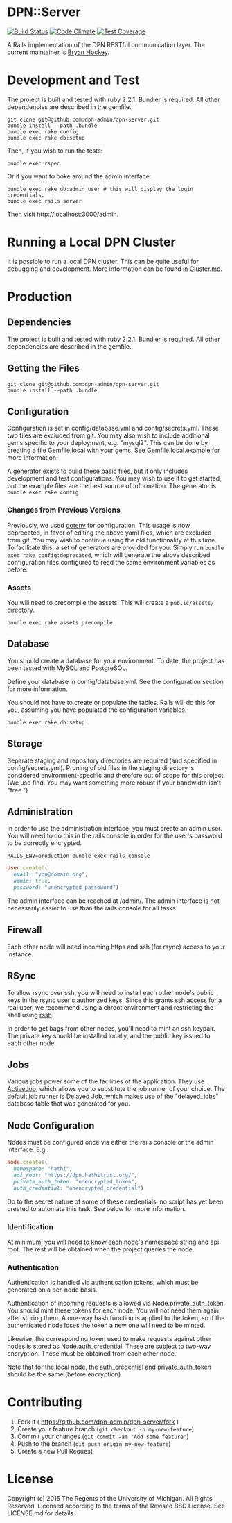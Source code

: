 # DPN::Server

[![Build Status](https://travis-ci.org/dpn-admin/dpn-server.svg?branch=master)](https://travis-ci.org/dpn-admin/dpn-server)
[![Code Climate](https://codeclimate.com/github/dpn-admin/dpn-server/badges/gpa.svg)](https://codeclimate.com/github/dpn-admin/dpn-server)
[![Test Coverage](https://codeclimate.com/github/dpn-admin/dpn-server/badges/coverage.svg)](https://codeclimate.com/github/dpn-admin/dpn-server/coverage)

A Rails implementation of the DPN RESTful communication layer. The current
maintainer is [Bryan Hockey](https://github.com/malakai97).


# Development and Test

The project is built and tested with ruby 2.2.1.  Bundler is required.
All other dependencies are described in the gemfile.

```
git clone git@github.com:dpn-admin/dpn-server.git
bundle install --path .bundle
bundle exec rake config
bundle exec rake db:setup
```

Then, if you wish to run the tests:

``` bundle exec rspec ```

Or if you want to poke around the admin interface:

```
bundle exec rake db:admin_user # this will display the login credentials.
bundle exec rails server
```

Then visit http://localhost:3000/admin.


# Running a Local DPN Cluster
It is possible to run a local DPN cluster.  This can be quite useful
for debugging and development.  More information can be found in
[Cluster.md](Cluster.md).

# Production

## Dependencies

The project is built and tested with ruby 2.2.1.  Bundler is required.
All other dependencies are described in the gemfile.

## Getting the Files

```
git clone git@github.com:dpn-admin/dpn-server.git
bundle install --path .bundle
```

## Configuration

Configuration is set in config/database.yml and
config/secrets.yml.  These two files are excluded from git.  You
may also wish to include additional gems specific to your
deployment, e.g. "mysql2".  This can be done by creating a file
Gemfile.local with your gems.  See Gemfile.local.example for
more information.

A generator exists to build these basic files, but it only
includes development and test configurations.  You may wish
to use it to get started, but the example files are the best
source of information.  The generator is ```bundle exec rake config```

### Changes from Previous Versions
Previously, we used [dotenv](https://github.com/bkeepers/dotenv) for
configuration.  This usage is now deprecated, in favor of editing
the above yaml files, which are excluded from git.  You may wish to
continue using the old functionality at this time.  To facilitate this,
a set of generators are provided for you.  Simply run
```bundle exec rake config:deprecated```, which will generate the
above described configuration files configured to read the same environment
variables as before.

### Assets

You will need to precompile the assets. This will create a ```public/assets/``` directory.

```
bundle exec rake assets:precompile
```

## Database

You should create a database for your environment.  To date, the project
has been tested with MySQL and PostgreSQL.

Define your database in config/database.yml.  See the configuration section
for more information.

You should not have to create or populate the tables.  Rails will do this
for you, assuming you have populated the configuration variables.

```
bundle exec rake db:setup
```

## Storage

Separate staging and repository directories are required
(and specified in config/secrets.yml). Pruning of old files
in the staging directory is considered environment-specific and
therefore out of scope for this project.  (We use find. You may
want something more robust if your bandwidth isn't "free.")


## Administration

In order to use the administration interface, you must create an admin user.
You will need to do this in the rails console in order for the user's password
to be correctly encrypted.

```
RAILS_ENV=production bundle exec rails console
```

```ruby
User.create!(
  email: "you@domain.org",
  admin: true,
  password: "unencrypted_passoword")
```

The admin interface can be reached at /admin/.  The admin interface is not
necessarily easier to use than the rails console for all tasks.

## Firewall

Each other node will need incoming https and ssh (for rsync) access to your instance.

## RSync

To allow rsync over ssh, you will need to install each other node's public keys
in the rsync user's authorized keys.  Since this grants ssh access for a real
user, we recommend using a chroot environment and restricting the shell using
[rssh](http://www.pizzashack.org/rssh/).

In order to get bags from other nodes, you'll need to mint an ssh keypair.  The
private key should be installed locally, and the public key issued to each other
node.

## Jobs

Various jobs power some of the facilities of the application.  They use
[ActiveJob](http://edgeguides.rubyonrails.org/active_job_basics.html), which allows
you to substitute the job runner of your choice.  The default job runner is
[Delayed Job](https://github.com/collectiveidea/delayed_job), which makes use of
the "delayed_jobs" database table that was generated for you.

## Node Configuration

Nodes must be configured once via either the rails console
or the admin interface.  E.g.:

```ruby
Node.create!(
  namespace: "hathi",
  api_root: "https://dpn.hathitrust.org/",
  private_auth_token: "unencrypted_token",
  auth_credential: "unencrypted_credential")
```

Do to the secret nature of some of these credentials, no script has yet been
created to automate this task.  See below for more information.

### Identification

At minimum, you will need to know each node's namespace string and api root.  The
rest will be obtained when the project queries the node.

### Authentication

Authentication is handled via authentication tokens, which must be generated on a
per-node basis.

Authentication of incoming requests is allowed via Node.private_auth_token.
You should mint these tokens for each node.  You will not need them again
after storing them. A one-way hash function is applied to the token, so if the
authenticated node loses the token a new one will need to be minted.

Likewise, the corresponding token used to make requests against other nodes is stored as
Node.auth_credential.  These are subject to two-way encryption.  These must be obtained
from each other node.

Note that for the local node, the auth_credential and private_auth_token should be the
same (before encryption).


# Contributing

1. Fork it ( https://github.com/dpn-admin/dpn-server/fork )
2. Create your feature branch (`git checkout -b my-new-feature`)
3. Commit your changes (`git commit -am 'Add some feature'`)
4. Push to the branch (`git push origin my-new-feature`)
5. Create a new Pull Request

# License

Copyright (c) 2015 The Regents of the University of Michigan.
All Rights Reserved.
Licensed according to the terms of the Revised BSD License.
See LICENSE.md for details.
